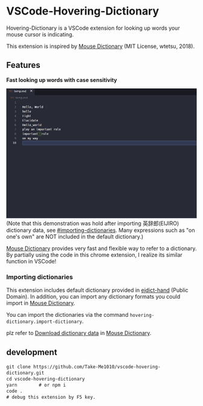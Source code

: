 # VSCode-Hovering-Dictionary

Hovering-Dictionary is a VSCode extension for looking up words your mouse cursor is indicating.

This extension is inspired by [Mouse Dictionary](https://github.com/wtetsu/mouse-dictionary/) (MIT License, wtetsu, 2018).

## Features

**Fast looking up words with case sensitivity**

![demo.gif](./image/demo.gif)
(Note that this demonstration was hold after importing 英辞郎(EIJIRO) dictionary data, see [#importing-dictionaries](#importing-dictionaries). Many expressions such as "on one's own" are NOT included in the default dictionary.)

[Mouse Dictionary](https://github.com/wtetsu/mouse-dictionary/) provides very fast and flexible way to refer to a dictionary.
By partially using the code in this chrome extension, I realize its similar function in VSCode!

### Importing dictionaries

This extension includes default dictionary provided in [ejdict-hand](https://github.com/kujirahand/EJDict) (Public Domain).
In addition, you can import any dictionary formats you could import in [Mouse Dictionary](https://github.com/wtetsu/mouse-dictionary/).

You can import the dictionaries via the command `hovering-dictionary.import-dictionary`.

plz refer to [Download dictionary data](https://github.com/wtetsu/mouse-dictionary/wiki/Download-dictionary-data) in [Mouse Dictionary](https://github.com/wtetsu/mouse-dictionary/).

## development

```shell
git clone https://github.com/Take-Me1010/vscode-hovering-dictionary.git
cd vscode-hovering-dictionary
yarn        # or npm i
code .
# debug this extension by F5 key.
```
